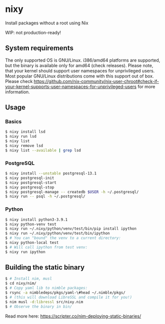 # nixy
Install packages without a root using Nix

WIP: not production-ready!

## System requirements

The only supported OS is GNU/Linux. i386/amd64 platforms are supported, but the binary is available only for amd64 (check releases). Please note, that your kernel should support user namespaces for unprivileged users. Most popular GNU/Linux distributions come with this support out of box. Please check https://github.com/nix-community/nix-user-chroot#check-if-your-kernel-supports-user-namespaces-for-unprivileged-users for more information.

## Usage

### Basics

```bash
$ nixy install lsd
$ nixy run lsd
$ nixy list
$ nixy remove lsd
$ nixy list --available | grep lsd
```

### PostgreSQL

```bash
$ nixy install --unstable postgresql-13.1
$ nixy postgresql-init
$ nixy postgresql-start
$ nixy postgresql-stop
$ nixy postgresql-manage -- createdb $USER -h ~/.postgresql/
$ nixy run -- psql -h ~/.postgresql/
```

### Python

```bash
$ nixy install python3-3.9.1
$ nixy python-venv test
$ nixy run ~/.nixy/python/venv/test/bin/pip install ipython
$ nixy run ~/.nixy/python/venv/test/bin/ipython
$ # You can "bound" the venv to a current directory:
$ nixy python-local test
$ # Will call ipython from test venv:
$ nixy run ipython
```

## Building the static binary

```bash
$ # Install nim, musl
$ cd nixy/nim/
$ # Copy yaml lib to nimble packages:
$ rsync -a nimbledeps/pkgs/yaml-\#head ~/.nimble/pkgs/
$ # (this will download LibreSSL and compile it for you!)
$ nim musl -d:libressl src/nixy.nim
$ # Observe the binary in bin/
```

Read more here: https://scripter.co/nim-deploying-static-binaries/
